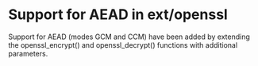 # Support for AEAD in ext/openssl

Support for AEAD (modes GCM and CCM) have been added by extending the openssl_encrypt() and openssl_decrypt() functions with additional parameters.
